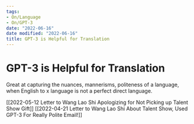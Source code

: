 ```yaml
---
tags:
- On/Language
- On/GPT-3
date: "2022-06-16"
date modified: "2022-06-16"
title: GPT-3 is Helpful for Translation
---
```


# GPT-3 is Helpful for Translation
Great at capturing the nuances, mannerisms, politeness of a language, when English to x language is not a perfect direct language.

[[2022-05-12 Letter to Wang Lao Shi Apologizing for Not Picking up Talent Show Gift]]
[[2022-04-21 Letter to Wang Lao Shi About Talent Show, Used GPT-3 For Really Polite Email!]]
